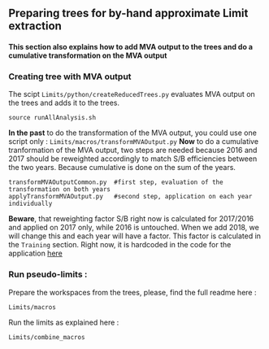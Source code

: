 ## Preparing trees for by-hand approximate Limit extraction

#### This section also explains how to add MVA output to the trees and do a cumulative transformation on the MVA output

### Creating tree with MVA output 
The scipt `Limits/python/createReducedTrees.py` evaluates MVA output on the trees and adds it to the trees.
```
source runAllAnalysis.sh
```

__In the past__ to do the transformation of the MVA output, you could use one script only : `Limits/macros/transformMVAOutput.py` 
__Now__ to do a cumulative tranformation of the MVA output, two steps are needed because 2016 and 2017 should be reweighted accordingly to 
match S/B efficiencies between the two years. Because cumulative is done on the sum of the years.
```
transformMVAOutputCommon.py  #first step, evaluation of the transformation on both years
applyTransformMVAOutput.py   #second step, application on each year individually
```
__Beware__, that reweighting factor S/B right now is calculated for 2017/2016 and applied on 2017 only, while 2016 is untouched. 
When we add 2018, we will change this and each year will have a factor. This factor is calculated in the `Training` section.
Right now, it is hardcoded in the code for the application [here](https://github.com/chernyavskaya/HHbbgg_ETH/blob/common_trainng/Limits/macros/transformMVAOutputCommon.py#L36)

### Run pseudo-limits :
Prepare the workspaces from the trees, please, find the full readme here :
```
Limits/macros
```
Run the limits as explained here :
```
Limits/combine_macros
```

